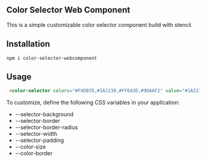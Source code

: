 ## Color Selector Web Component

This is a simple customizable color selector component build with stencil.

## Installation

```
npm i color-selector-webcomponent
```

## Usage

```html
 <color-selector colors="#F4DB7D,#1A2238,#FF6A3D,#9DAAF2" value="#1A2238"></color-selector>
```

To customize, define the following CSS variables in your application:
-   --selector-background
-   --selector-border
-   --selector-border-radius
-   --selector-width
-   --selector-padding
-   --color-size
-   --color-border